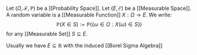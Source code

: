 Let $(\Omega, \mathcal{F}, \mathbb{P})$ be a [[Probability Space]].
Let $(E,\mathcal{E})$ be a [[Measurable Space]].
A random variable is a [[Measurable Function]] $X:\Omega \to E$.
We write:
$$
\mathbb{P}(X\in S) := \mathbb{P}(\{ \omega \in \Omega : X(\omega)\in S \})
$$
for any [[Measurable Set]] $S\subseteq E$.

Usually we have $E\subseteq\mathbb{R}$ with the induced [[Borel Sigma Algebra]]


